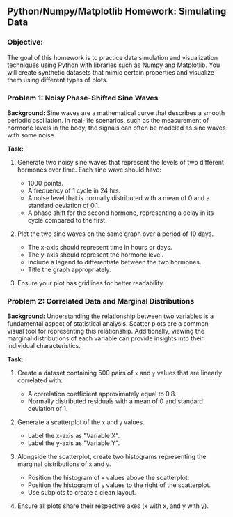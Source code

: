 ## Python/Numpy/Matplotlib Homework: Simulating Data

### Objective:
The goal of this homework is to practice data simulation and visualization techniques using Python with libraries such as Numpy and Matplotlib. You will create synthetic datasets that mimic certain properties and visualize them using different types of plots.

### Problem 1: Noisy Phase-Shifted Sine Waves

**Background:**
Sine waves are a mathematical curve that describes a smooth periodic oscillation. In real-life scenarios, such as the measurement of hormone levels in the body, the signals can often be modeled as sine waves with some noise.

**Task:**
1. Generate two noisy sine waves that represent the levels of two different hormones over time. Each sine wave should have:
    - 1000 points.
    - A frequency of 1 cycle in 24 hrs.
    - A noise level that is normally distributed with a mean of 0 and a standard deviation of 0.1.
    - A phase shift for the second hormone, representing a delay in its cycle compared to the first.

2. Plot the two sine waves on the same graph over a period of 10 days.
    - The x-axis should represent time in hours or days.
    - The y-axis should represent the hormone level.
    - Include a legend to differentiate between the two hormones.
    - Title the graph appropriately.

3. Ensure your plot has gridlines for better readability.

### Problem 2: Correlated Data and Marginal Distributions

**Background:**
Understanding the relationship between two variables is a fundamental aspect of statistical analysis. Scatter plots are a common visual tool for representing this relationship. Additionally, viewing the marginal distributions of each variable can provide insights into their individual characteristics.

**Task:**
1. Create a dataset containing 500 pairs of `x` and `y` values that are linearly correlated with:
    - A correlation coefficient approximately equal to 0.8.
    - Normally distributed residuals with a mean of 0 and standard deviation of 1.

2. Generate a scatterplot of the `x` and `y` values.
    - Label the x-axis as "Variable X".
    - Label the y-axis as "Variable Y".

3. Alongside the scatterplot, create two histograms representing the marginal distributions of `x` and `y`.
    - Position the histogram of `x` values above the scatterplot.
    - Position the histogram of `y` values to the right of the scatterplot.
    - Use subplots to create a clean layout.

4. Ensure all plots share their respective axes (x with x, and y with y).

